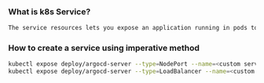 ### What is k8s Service?
```sh
The service resources lets you expose an application running in pods to be reachable from outside your cluster.
```
### How to create a service using imperative method
```sh
kubectl expose deploy/argocd-server --type=NodePort --name=<custom service name> -n <namespace name>
kubectl expose deploy/argocd-server --type=LoadBalancer --name=<custom service name> -n <namespace name>
```
